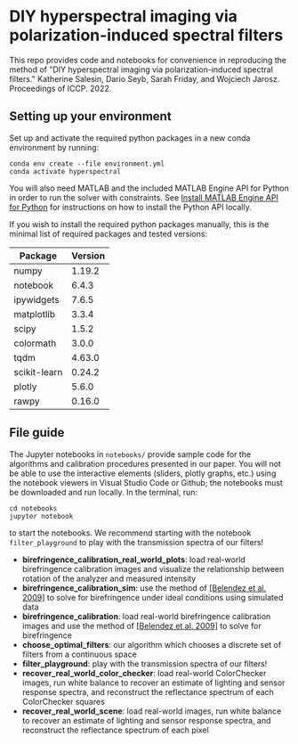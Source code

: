 # DIY hyperspectral imaging via polarization-induced spectral filters

This repo provides code and notebooks for convenience in reproducing the method of "DIY hyperspectral imaging via polarization-induced spectral filters." Katherine Salesin, Dario Seyb, Sarah Friday, and Wojciech Jarosz. Proceedings of ICCP. 2022.

## Setting up your environment

Set up and activate the required python packages in a new conda environment by running:
```
conda env create --file environment.yml
conda activate hyperspectral
```
You will also need MATLAB and the included MATLAB Engine API for Python in order to run the solver with constraints. See [Install MATLAB Engine API for Python](https://www.mathworks.com/help/matlab/matlab_external/install-the-matlab-engine-for-python.html) for instructions on how to install the Python API locally.

If you wish to install the required python packages manually, this is the minimal list of required packages and tested versions:

| Package      | Version |
| ------------ | ------- |
| numpy        | 1.19.2  |
| notebook     | 6.4.3   |
| ipywidgets   | 7.6.5   |
| matplotlib   | 3.3.4   |
| scipy        | 1.5.2   |
| colormath    | 3.0.0   |
| tqdm         | 4.63.0  |
| scikit-learn | 0.24.2  |
| plotly       | 5.6.0   |
| rawpy        | 0.16.0  |

## File guide

The Jupyter notebooks in `notebooks/` provide sample code for the algorithms and calibration procedures presented in our paper. You will not be able to use the interactive elements (sliders, plotly graphs, etc.) using the notebook viewers in Visual Studio Code or Github; the notebooks must be downloaded and run locally.
In the terminal, run:
```
cd notebooks
jupyter notebook
```
to start the notebooks. We recommend starting with the notebook `filter_playground` to play with the transmission spectra of our filters!

* **birefringence_calibration_real_world_plots**: load real-world birefringence calibration images and visualize the relationship between rotation of the analyzer and measured intensity
* **birefringence_calibration_sim**: use the method of [\[Belendez et al. 2009\]](https://physlab.lums.edu.pk/images/3/30/Cellophane2.pdf) to solve for birefringence under ideal conditions using simulated data
* **birefringence_calibration**: load real-world birefringence calibration images and use the method of [\[Belendez et al. 2009\]](https://physlab.lums.edu.pk/images/3/30/Cellophane2.pdf) to solve for birefringence
* **choose_optimal_filters**: our algorithm which chooses a discrete set of filters from a continuous space
* **filter_playground**: play with the transmission spectra of our filters!
* **recover_real_world_color_checker**: load real-world ColorChecker images, run white balance to recover an estimate of lighting and sensor response spectra, and reconstruct the reflectance spectrum of each ColorChecker squares
* **recover_real_world_scene**: load real-world images, run white balance to recover an estimate of lighting and sensor response spectra, and reconstruct the reflectance spectrum of each pixel